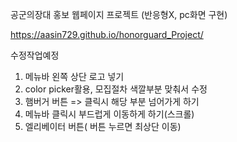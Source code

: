 공군의장대 홍보 웹페이지 프로젝트 (반응형X, pc화면 구현) 

https://aasin729.github.io/honorguard_Project/

수정작업예정
1. 메뉴바 왼쪽 상단 로고 넣기
2. color picker활용, 모집절차 색깔부분 맞춰서 수정
3. 햄버거 버튼 => 클릭시 해당 부분 넘어가게 하기
4. 메뉴바 클릭시 부드럽게 이동하게 하기(스크롤)
5. 엘리베이터 버튼( 버튼 누르면 최상단 이동) 
